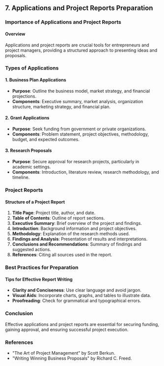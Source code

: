 
## 7. Applications and Project Reports Preparation

### Importance of Applications and Project Reports

#### Overview
Applications and project reports are crucial tools for entrepreneurs and project managers, providing a structured approach to presenting ideas and proposals.

### Types of Applications

#### 1. Business Plan Applications
- **Purpose**: Outline the business model, market strategy, and financial projections.
- **Components**: Executive summary, market analysis, organization structure, marketing strategy, and financial plan.

#### 2. Grant Applications
- **Purpose**: Seek funding from government or private organizations.
- **Components**: Problem statement, project objectives, methodology, budget, and expected outcomes.

#### 3. Research Proposals
- **Purpose**: Secure approval for research projects, particularly in academic settings.
- **Components**: Introduction, literature review, research methodology, and timeline.

### Project Reports

#### Structure of a Project Report
1. **Title Page**: Project title, author, and date.
2. **Table of Contents**: Outline of report sections.
3. **Executive Summary**: Brief overview of the project and findings.
4. **Introduction**: Background information and project objectives.
5. **Methodology**: Explanation of the research methods used.
6. **Findings and Analysis**: Presentation of results and interpretations.
7. **Conclusions and Recommendations**: Summary of findings and suggested actions.
8. **References**: Citing all sources used in the report.

### Best Practices for Preparation

#### Tips for Effective Report Writing
- **Clarity and Conciseness**: Use clear language and avoid jargon.
- **Visual Aids**: Incorporate charts, graphs, and tables to illustrate data.
- **Proofreading**: Check for grammatical and typographical errors.

### Conclusion
Effective applications and project reports are essential for securing funding, gaining approval, and ensuring successful project execution.

### References
- "The Art of Project Management" by Scott Berkun.
- "Writing Winning Business Proposals" by Richard C. Freed.

